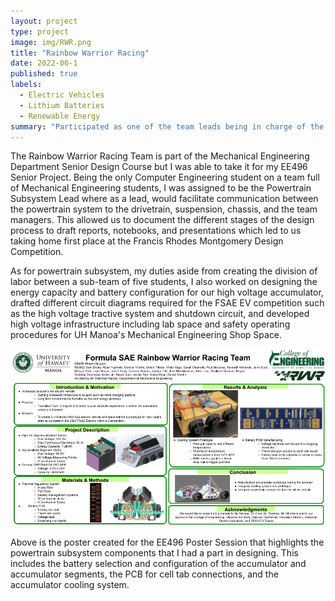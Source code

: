 ```yaml
---
layout: project
type: project
image: img/RWR.png
title: "Rainbow Warrior Racing"
date: 2022-06-1
published: true
labels:
  - Electric Vehicles
  - Lithium Batteries
  - Renewable Energy
summary: "Participated as one of the team leads being in charge of the Powertrain subsystem which included a high voltage accumulator, battery management system, cooling system, electronics, and sensors."
---
```


The Rainbow Warrior Racing Team is part of the Mechanical Engineering Department Senior Design Course but I was able to take it for my EE496 Senior Project. Being the only Computer Engineering student on a team full of Mechanical Engineering students, I was assigned to be the Powertrain Subsystem Lead where as a lead, would facilitate communication between the powertrain system to the drivetrain, suspension, chassis, and the team managers. This allowed us to document the different stages of the design process to draft reports, notebooks, and presentations which led to us taking home first place at the Francis Rhodes Montgomery Design Competition.

As for powertrain subsystem, my duties aside from creating the division of labor between a sub-team of five students, I also worked on designing the energy capacity and battery configuration for our high voltage accumulator, drafted different circuit diagrams required for the FSAE EV competition such as the high voltage tractive system and shutdown circuit, and developed high voltage infrastructure including lab space and safety operating procedures for UH Manoa's Mechanical Engineering Shop Space.

<img width="1000px" src="../img/Poster Session.png">

Above is the poster created for the EE496 Poster Session that highlights the powertrain subsystem components that I had a part in designing. This includes the battery selection and configuration of the accumulator and accumulator segments, the PCB for cell tab connections, and the accumulator cooling system.


